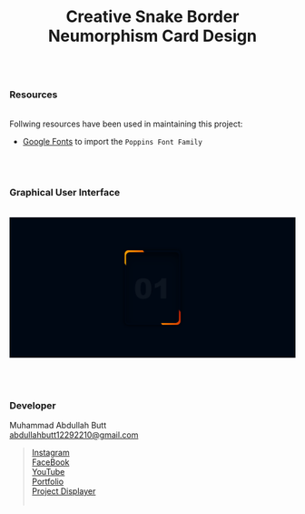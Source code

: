 <h1 align="center">
  Creative Snake Border Neumorphism Card Design
</h1>


<br><br>
<!-- ................................................................................................................................. -->


### Resources
<br>
Follwing resources have been used in maintaining this project:

- [Google Fonts](https://fonts.google.com/) to import the `Poppins Font Family` 


<br><br>

<!-- ................................................................................................................................. -->






### Graphical User Interface
<br>

<img src="/Creative Snake Border Neumorphism/demo.png" />

<br><br>
<!-- ................................................................................................................................. -->





### Developer

Muhammad Abdullah Butt <br>
abdullahbutt12292210@gmail.com <br>
> [Instagram](https://www.instagram.com/abdullah.butt.22/)<br>
> [FaceBook](https://www.facebook.com/profile.php?id=100076291614529)<br>
> [YouTube](https://www.youtube.com/channel/UCnuOFQyMywg-KuoN-lmav1Q)<br>
> [Portfolio](https://rebrand.ly/MuhammadAbdullahButt_MABCORP)<br>
> [Project Displayer]( https://rebrand.ly/ProjectDisplayer_MABCORP)
<br><br>
<!-- ................................................................................................................................. -->






